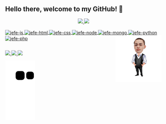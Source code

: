 ## <strong>Hello there, welcome to my GitHub! 👋</strong>

<div align="center" dir="auto">
  <a href="https://github.com/jeferson-franco">
    <img height="120em" style="max-width: 100%;" src="https://github-readme-stats.vercel.app/api/top-langs/?username=jeferson-franco&layout=compact&langs_count=7&theme=dracula"/>
    <img height="120em" style="max-width: 100%;" src="https://github-readme-stats.vercel.app/api?username=jeferson-franco&show_icons=true&theme=dracula&include_all_commits=true&count_private=true"/>
  </a>
</div>

<a href="https://github.com/jeferson-franco">
  <div dir="auto">
    <br>
    <img alt="jefe-js" height="30" width="40" style="max-width: 100%;" align=center src="https://cdn.jsdelivr.net/gh/devicons/devicon/icons/javascript/javascript-plain.svg"/>
    <img alt="jefe-html" height="30" width="40" style="max-width: 100%;" align=center src="https://cdn.jsdelivr.net/gh/devicons/devicon/icons/html5/html5-plain.svg"/>
    <img alt="jefe-css" height="30" width="40" style="max-width: 100%;" align=center src="https://cdn.jsdelivr.net/gh/devicons/devicon/icons/css3/css3-plain.svg"/>
    <img alt="jefe-node" height="30" width="40" style="max-width: 100%;" align=center src="https://cdn.jsdelivr.net/gh/devicons/devicon/icons/nodejs/nodejs-original.svg"/>
    <img alt="jefe-mongo" height="30" width="40" style="max-width: 100%;" align=center src="https://cdn.jsdelivr.net/gh/devicons/devicon/icons/mongodb/mongodb-original.svg"/>
    <img alt="jefe-python" height="30" width="40" style="max-width: 100%;" align=center src="https://cdn.jsdelivr.net/gh/devicons/devicon/icons/python/python-original.svg"/>
    <img alt="jefe-php" height="30" width="40" style="max-width: 100%;" align=center src="https://cdn.jsdelivr.net/gh/devicons/devicon/icons/php/php-plain.svg"/>
    <img alt="jefe-cartoon" height="150" style="max-width: 100%;" align="right" src="NzhwuCk9_male_2_cartoon26.png"/>
  </div>
  <h2 dir="auto"></h2>
</a>

<div dir="auto">
  <a href="https://github.com/jeferson-franco"></a>
 <a href="https://t.me/jeferson-franco" alt="jefe-telegram">
    <img style="max-width: 100%;" src="https://img.shields.io/badge/-Telegram-6610F2?style=for-the-badge&logo=Telegram&logoColor=FFFFFF&link=https://t.me/jeferson-franco">
  </a>
  <a href="https://www.linkedin.com/in/jefersonfranco/" alt="jefe-linkedin">
    <img style="max-width: 100%;" src="https://img.shields.io/badge/-Linkedin-6610F2?style=for-the-badge&logo=Linkedin&logoColor=FFFFFF&link=https://www.linkedin.com/in/jefersonfranco/">
  </a>
  <a href="https://api.whatsapp.com/send?phone=5511966200991" alt="jefe-whatsapp">
    <img style="max-width: 100%;" src="https://img.shields.io/badge/-Whatsapp-6610F2?style=for-the-badge&logo=Whatsapp&logoColor=FFFFFF&link=https://api.whatsapp.com/send?phone=5511966200991">
  </a>

  ![Snake animation](https://github.com/jeferson-franco/jeferson-franco/blob/output/github-contribution-grid-snake.svg)
</div>

